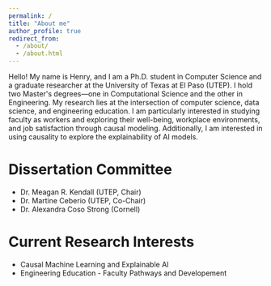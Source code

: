 ```yaml
---
permalink: /
title: "About me"
author_profile: true
redirect_from: 
  - /about/
  - /about.html
---
```


Hello! My name is Henry, and I am a Ph.D. student in Computer Science and a graduate researcher at the University of Texas at El Paso (UTEP). I hold two Master's degrees—one in Computational Science and the other in Engineering. My research lies at the intersection of computer science, data science, and engineering education. I am particularly interested in studying faculty as workers and exploring their well-being, workplace environments, and job satisfaction through causal modeling. Additionally, I am interested in using causality to explore the explainability of AI models.

Dissertation Committee
======
* Dr. Meagan R. Kendall (UTEP,  Chair) 
* Dr. Martine Ceberio (UTEP, Co-Chair) 
* Dr. Alexandra Coso Strong (Cornell)


Current Research Interests
======
* Causal Machine Learning and Explainable AI
* Engineering Education - Faculty Pathways and Developement
   

